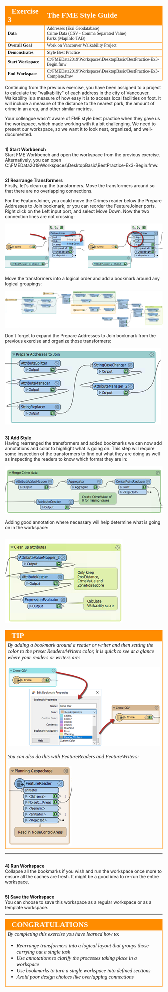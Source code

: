<!--Exercise Section-->


<table style="border-spacing: 0px;border-collapse: collapse;font-family:serif">
<tr>
<td width=25% style="vertical-align:middle;background-color:darkorange;border: 2px solid darkorange">
<i class="fa fa-cogs fa-lg fa-pull-left fa-fw" style="color:white;padding-right: 12px;vertical-align:text-top"></i>
<span style="color:white;font-size:x-large;font-weight: bold">Exercise 3</span>
</td>
<td style="border: 2px solid darkorange;background-color:darkorange;color:white">
<span style="color:white;font-size:x-large;font-weight: bold">The FME Style Guide</span>
</td>
</tr>

<tr>
<td style="border: 1px solid darkorange; font-weight: bold">Data</td>
<td style="border: 1px solid darkorange">Addresses (Esri Geodatabase)<br>Crime Data (CSV - Comma Separated Value)<br>Parks (MapInfo TAB)</td>
</tr>

<tr>
<td style="border: 1px solid darkorange; font-weight: bold">Overall Goal</td>
<td style="border: 1px solid darkorange">Work on Vancouver Walkability Project</td>
</tr>

<tr>
<td style="border: 1px solid darkorange; font-weight: bold">Demonstrates</td>
<td style="border: 1px solid darkorange">Style Best Practice</td>
</tr>

<tr>
<td style="border: 1px solid darkorange; font-weight: bold">Start Workspace</td>
<td style="border: 1px solid darkorange">C:\FMEData2019\Workspaces\DesktopBasic\BestPractice-Ex3-Begin.fmw</td>
</tr>

<tr>
<td style="border: 1px solid darkorange; font-weight: bold">End Workspace</td>
<td style="border: 1px solid darkorange">C:\FMEData2019\Workspaces\DesktopBasic\BestPractice-Ex3-Complete.fmw</td>
</tr>

</table>

Continuing from the previous exercise, you have been assigned to a project to calculate the "walkability" of each address in the city of Vancouver. Walkability is a measure of how easy it is to access local facilities on foot. It will include a measure of the distance to the nearest park, the amount of crime in an area, and other similar metrics.

Your colleague wasn't aware of FME style best practice when they gave us the workspace, which made working with it a bit challenging. We need to present our workspace, so we want it to look neat, organized, and well-documented.


<br>**1) Start Workbench**
<br>Start FME Workbench and open the workspace from the previous exercise. Alternatively, you can open
C:\FMEData2019\Workspaces\DesktopBasic\BestPractice-Ex3-Begin.fmw.


<br>**2) Rearrange Transformers**
<br>Firstly, let's clean up the transformers. Move the transformers around so that there are no overlapping connections.

For the FeatureJoiner, you could move the Crimes reader below the Prepare Addresses to Join bookmark, or you can reorder the FeatureJoiner ports. Right click on the Left input port, and select Move Down. Now the two connection lines are not crossing:

![](./Images/Img5.212.Ex3.MoveInputPorts.png)

Move the transformers into a logical order and add a bookmark around any logical groupings:

![](./Images/Img5.213.Ex3.BookmarkedWorkspace.png)

Don't forget to expand the Prepare Addresses to Join bookmark from the previous exercise and organize those transformers:

![](./Images/Img5.214.Ex3.RearrangedFirstPart.png)


<br>**3) Add Style**
<br>Having rearranged the transformers and added bookmarks we can now add annotations and color to highlight what is going on. This step will require some inspection of the transformers to find out what they are doing as well as inspecting the readers to know which format they are in:

![](./Images/Img5.215.Ex3.MergeCrimeBookmark.png)


Adding good annotation where necessary will help determine what is going on in the workspace:

![](./Images/Img5.216.Ex3.CleanUpAttributeBookmark.png)
---

<!--Tip Section-->

<table style="border-spacing: 0px">
<tr>
<td style="vertical-align:middle;background-color:darkorange;border: 2px solid darkorange">
<i class="fa fa-info-circle fa-lg fa-pull-left fa-fw" style="color:white;padding-right: 12px;vertical-align:text-top"></i>
<span style="color:white;font-size:x-large;font-weight: bold;font-family:serif">TIP</span>
</td>
</tr>

<tr>
<td style="border: 1px solid darkorange">
<span style="font-family:serif; font-style:italic; font-size:larger">
By adding a bookmark around a reader or writer and then setting the color to the preset Readers/Writers color, it is quick to see at a glance where your readers or writers are:
<br>
<br><img src ="./Images/Img5.217.Ex3.BookmarkProperties.png">
<br>
<br>You can also do this with FeatureReaders and FeatureWriters:
<br><br><img src="./Images/Img5.218.Ex3.FeatureReaderBookmark.png">
</span>
</td>
</tr>
</table>

---


<br>**4) Run Workspace**
<br>Collapse all the bookmarks if you wish and run the workspace once more to ensure all the caches are fresh. It might be a good idea to re-run the entire workspace.


<br>**5) Save the Workspace**
<br>You can choose to save this workspace as a regular workspace or as a template workspace.

---

<!--Exercise Congratulations Section-->

<table style="border-spacing: 0px">
<tr>
<td style="vertical-align:middle;background-color:darkorange;border: 2px solid darkorange">
<i class="fa fa-thumbs-o-up fa-lg fa-pull-left fa-fw" style="color:white;padding-right: 12px;vertical-align:text-top"></i>
<span style="color:white;font-size:x-large;font-weight: bold;font-family:serif">CONGRATULATIONS</span>
</td>
</tr>

<tr>
<td style="border: 1px solid darkorange">
<span style="font-family:serif; font-style:italic; font-size:larger">
By completing this exercise you have learned how to:
<br>
<ul><li>Rearrange transformers into a logical layout that groups those carrying out a single task</li>
<li>Use annotations to clarify the processes taking place in a workspace</li>
<li>Use bookmarks to turn a single workspace into defined sections</li>
<li>Avoid poor design choices like overlapping connections</li></ul>
</span>
</td>
</tr>
</table>
